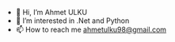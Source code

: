 - 👋 Hi, I’m Ahmet ULKU
- 👀 I’m interested in .Net and Python
- 📫 How to reach me ahmetulku98@gmail.com
